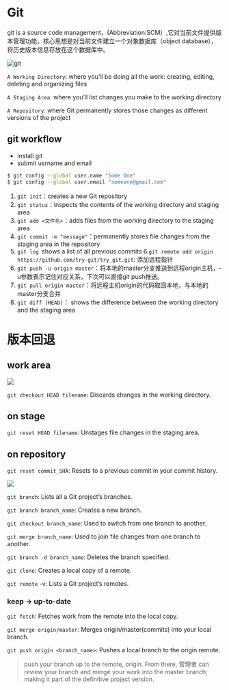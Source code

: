 # Git

git is a source code management，(Abbreviation:SCM）,它对当前文件提供版本管理功能，核心思想是对当前文件建立一个对象数据库（object database），将历史版本信息存放在这个数据库中。

![git](https://i.loli.net/2019/06/01/5cf279425807d52945.png)

`A Working Directory`: where you’ll be doing all the work: creating, editing, deleting and organizing files

`A Staging Area`: where you’ll list changes you make to the working directory

`A Repository`: where Git permanently stores those changes as different versions of the project



## git workflow

- install git
- submit usrname and email

```bash
$ git config --global user.name "Some One"
$ git config --global user.email "someone@gmail.com"
```

1. `git init`：creates a new Git repository
2. `git status`：inspects the contents of the working directory and staging area
3. `git add <文件名>`：adds files from the working directory to the staging area
4. `git commit -m "message"`：permanently stores file changes from the staging area in the repository
5. `git log `shows a list of all previous commits
6.` git remote add origin https://github.com/try-git/try_git.git `: 添加远程指针
7. `git push -u origin master`：将本地的master分支推送到远程origin主机，-u参数表示记住对应关系，下次可以直接git push推送。
8. `git pull origin master`：将远程主机origin的代码取回本地，与本地的master分支合并
9. `git diff (HEAD)`： shows the difference between the working directory and the staging area


# 版本回退

## work area

![](https://i.loli.net/2019/06/01/5cf27ad70563b38850.png)



`git checkout HEAD filename`: Discards changes in the working directory.


## on stage

`git reset HEAD filename`: Unstages file changes in the staging area.


## on repository

`git reset commit_SHA`: Resets to a previous commit in your commit history.

![](https://i.loli.net/2019/06/01/5cf27ba3a75f037273.png)


`git branch`: Lists all a Git project’s branches.

`git branch branch_name`: Creates a new branch.

`git checkout branch_name`: Used to switch from one branch to another.

`git merge branch_name`: Used to join file changes from one branch to another.

`git branch -d branch_name`: Deletes the branch specified.



`git clone`: Creates a local copy of a remote.


`git remote` -v: Lists a Git project’s remotes.

### keep -> up-to-date

`git fetch`: Fetches work from the remote into the local copy.

`git merge origin/master`: Merges origin/master(commits) into your local branch.

`git push origin <branch_name>`: Pushes a local branch to the origin remote.


 > push your branch up to the remote, origin. From there, 管理者 can review your branch and merge your work into the master branch, making it part of the definitive project version.